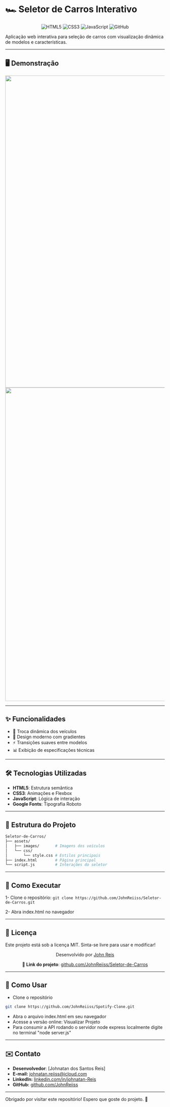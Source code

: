 # 🏎️ Seletor de Carros Interativo

<div align="center"> 
  <img src="https://img.shields.io/badge/HTML5-E34F26?style=for-the-badge&logo=html5&logoColor=white" alt="HTML5"> 
  <img src="https://img.shields.io/badge/CSS3-1572B6?style=for-the-badge&logo=css3&logoColor=white" alt="CSS3"> 
  <img src="https://img.shields.io/badge/JavaScript-F7DF1E?style=for-the-badge&logo=javascript&logoColor=black" alt="JavaScript">
  <img src="https://img.shields.io/badge/GitHub-100000?style=for-the-badge&logo=github&logoColor=white" alt="GitHub"> 
</div>

Aplicação web interativa para seleção de carros com visualização dinâmica de modelos e características.

---

## 🖥️ Demonstração
<div align="center">
  <img width="1908" height="984" alt="Captura de tela 2025-07-15 155735" src="https://github.com/user-attachments/assets/b24afdae-087e-40ff-8898-418a3e449660" />
  <img width="1909" height="989" alt="Captura de tela 2025-07-15 155749" src="https://github.com/user-attachments/assets/639d2806-785b-4973-b65f-5dfc76227a75" />
</div>

---

## ✨ Funcionalidades
- 🔄 Troca dinâmica dos veículos
- 🎨 Design moderno com gradientes
- ⚡ Transições suaves entre modelos
- 📊 Exibição de especificações técnicas

---

## 🛠️ Tecnologias Utilizadas
- **HTML5**: Estrutura semântica
- **CSS3**: Animações e Flexbox
- **JavaScript**: Lógica de interação
- **Google Fonts**: Tipografia Roboto

---

## 📂 Estrutura do Projeto
```bash
Seletor-de-Carros/
├── assets/
│   ├── images/       # Imagens dos veículos
│   └── css/
│       └── style.css # Estilos principais
├── index.html        # Página principal
└── script.js         # Interações do seletor
```
---

## 🚀 Como Executar
1- Clone o repositório:
```git clone https://github.com/JohnReiiss/Seletor-de-Carros.git```

2- Abra index.html no navegador

---

## 📄 Licença

Este projeto está sob a licença MIT. Sinta-se livre para usar e modificar!

<div align="center"> 
  <p>Desenvolvido por <a href="https://github.com/JohnReiiss" target="_blank" rel="noopener noreferrer">John Reis</a></p>
  <p>🔗 <strong>Link do projeto</strong>: <a href="https://johnreiiss.github.io/Seletor-de-Carros/" target="_blank" rel="noopener noreferrer">github.com/JohnReiiss/Seletor-de-Carros</a></p> 
</div>

---

## 🚀 Como Usar

- Clone o repositório

```bash
git clone https://github.com/JohnReiiss/Spotify-Clone.git
````
- Abra o arquivo index.html em seu navegador
- Acesse a versão online: Visualizar Projeto
- Para consumir a API rodando o servidor node express localmente digite no terminal "node server.js"

---

## ✉️ Contato

- **Desenvolvedor**: [Johnatan dos Santos Reis]  
- **E-mail:** johnatan.reiiss@icloud.com
- **LinkedIn:** [linkedin.com/in/johnatan-Reis](https://www.linkedin.com/in/johnatan-dos-santos-reis-945092b7/)
- **GitHub:** [github.com/JohnReiiss](https://github.com/JohnReiiss)  

---

Obrigado por visitar este repositório! Espero que goste do projeto. 📌
